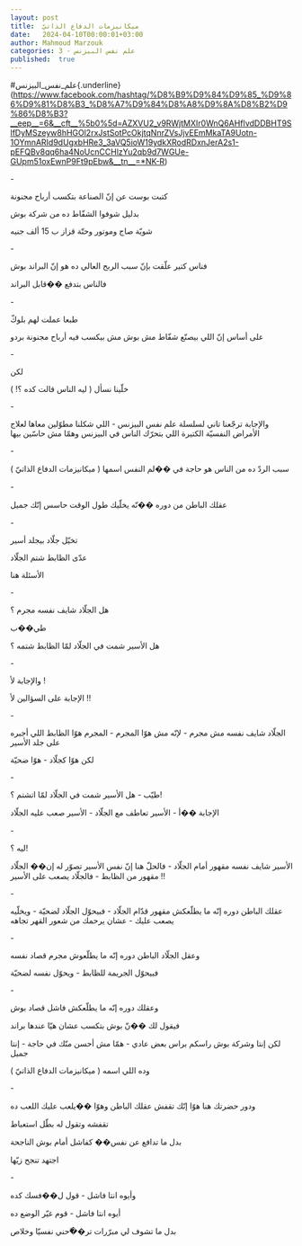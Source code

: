 ```yaml
---
layout: post
title:  ميكانيزمات الدفاع الذاتيّ
date:   2024-04-10T00:00:01+03:00
author: Mahmoud Marzouk
categories: 3 - علم نفس البيزنس
published:  true
---
```

\#علم_نفس_البيزنس{.underline}(https://www.facebook.com/hashtag/%D8%B9%D9%84%D9%85_%D9%86%D9%81%D8%B3_%D8%A7%D9%84%D8%A8%D9%8A%D8%B2%D9%86%D8%B3?__eep__=6&__cft__%5b0%5d=AZXVU2_v9RWjtMXIr0WnQ6AHfIvdDDBHT9SlfDyMSzeyw8hHGOl2rxJstSotPcOkjtqNnrZVsJjvEEmMkaTA9Uotn-1OYmnARId9dUgxbHRe3_3aVQ5ioW19ydkXRodRDxnJerA2s1-pEFQBv8qq6ha4NoUcnCCHlzYu2qb9d7WGUe-GUpm51oxEwnP9Ft9pEbw&__tn__=*NK-R)

\-

كتبت بوست عن إنّ الصناعة بتكسب أرباح مجنونة

بدليل شوفوا الشفّاط ده من شركة بوش

شويّة صاج وموتور وحتّة قزاز ب 15 ألف جنيه

\-

فناس كتير علّقت بإنّ سبب الربح العالي ده هو إنّ البراند بوش

فالناس بتدفع ��قابل البراند

\-

طبعا عملت لهم بلوكّ

على أساس إنّ اللي بيصنّع شفّاط مش بوش مش بيكسب فيه أرباح مجنونة
بردو

\-

لكن

خلّينا نسأل ( ليه الناس قالت كده ؟! )

\-

والإجابة ترجّعنا تاني لسلسلة علم نفس البيزنس - اللي شكلنا مطوّلين معاها
لعلاج الأمراض النفسيّة الكتيرة اللي بتحرّك الناس في البيزنس وهمّا مش حاسّين
بيها

\-

سبب الردّ ده من الناس هو حاجة في ��لم النفس اسمها ( ميكانيزمات الدفاع
الذاتيّ )

\-

عقلك الباطن من دوره ��نّه يخلّيك طول الوقت حاسس إنّك جميل

\-

تخيّل جلّاد بيجلد أسير

عدّى الظابط شتم الجلّاد

الأسئلة هنا

\-

هل الجلّاد شايف نفسه مجرم ؟

طي��ب

هل الأسير شمت في الجلّاد لمّا الظابط شتمه ؟

\-

والإجابة لأ !

الإجابة على السؤالين لأ !!

\-

الجلّاد شايف نفسه مش مجرم - لإنّه مش هوّا المجرم - المجرم هوّا الظابط اللي
أجبره على جلد الأسير

لكن هوّا كجلّاد - هوّا ضحيّة

\-

طيّب - هل الأسير شمت في الجلّاد لمّا اتشتم ؟!

الإجابة ��أ - الأسير تعاطف مع الجلّاد - الأسير صعب عليه
الجلّاد

\-

ليه ؟!

الأسير شايف نفسه مقهور أمام الجلّاد - فالحلّ هنا إنّ نفس الأسير تصوّر له إن��
الجلّاد مقهور من الظابط - فالجلّاد يصعب على الأسير !!

\-

عقلك الباطن دوره إنّه ما يطلّعكش مقهور قدّام الجلّاد - فبيحوّل الجلّاد
لضحيّة - ويخلّيه يصعب عليك - عشان يرحمك من شعور القهر تجاهه

\-

وعقل الجلّاد الباطن دوره إنّه ما يطلّعوش مجرم قصاد نفسه

فبيحوّل الجريمة للظابط - ويحوّل نفسه لضحيّة

\-

وعقلك دوره إنّه ما يطلّعكش فاشل قصاد بوش

فيقول لك ��نّ بوش بتكسب عشان هيّا عندها براند

لكن إنتا وشركة بوش راسكم براس بعض عادي - همّا مش أحسن منّك في حاجة - إنتا
جميل

وده اللي اسمه ( ميكانيزمات الدفاع الذاتيّ )

\-

ودور حضرتك هنا هوّا إنّك تقفش عقلك الباطن وهوّا ��يلعب عليك اللعب
ده

تقفشه وتقول له بطّل استعباط

بدل ما تدافع عن نفس�� كفاشل أمام بوش الناجحة

اجتهد تنجح زيّها

\-

وأيوه انتا فاشل - قول ل��فسك كده

أيوه انتا فاشل - قوم غيّر الوضع ده

بدل ما تشوف لي مبرّرات تر��ّحني نفسيّا وخلاص
